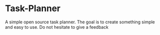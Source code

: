 # Task-Planner
A simple open source task planner. The goal is to create something simple and easy to use. Do not hesitate to give a feedback
